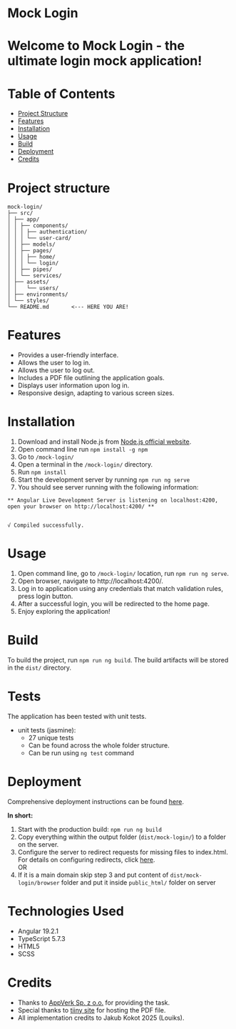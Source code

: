 # Mock Login

# Welcome to Mock Login - the ultimate login mock application!

# Table of Contents

- [Project Structure](#project-structure)
- [Features](#features)
- [Installation](#installation)
- [Usage](#usage)
- [Build](#build)
- [Deployment](#deployment)
- [Credits](#credits)

# Project structure

```
mock-login/
├── src/
│ ├── app/
│ │ ├── components/
│ │ │ ├── authentication/
│ │ │ └── user-card/
│ │ ├── models/
│ │ ├── pages/
│ │ │ ├── home/
│ │ │ └── login/
│ │ ├── pipes/
│ │ └── services/
│ ├── assets/
│ │   └── users/
│ ├── environments/
│ └── styles/
└── README.md       <--- HERE YOU ARE!
```

# Features

- Provides a user-friendly interface.
- Allows the user to log in.
- Allows the user to log out.
- Includes a PDF file outlining the application goals.
- Displays user information upon log in.
- Responsive design, adapting to various screen sizes.

# Installation

1. Download and install Node.js from [Node.js official website](https://nodejs.org).
2. Open command line run `npm install -g npm`
3. Go to `/mock-login/`
4. Open a terminal in the `/mock-login/` directory.
5. Run `npm install`
6. Start the development server by running `npm run ng serve`
7. You should see server running with the following information:

```
** Angular Live Development Server is listening on localhost:4200, open your browser on http://localhost:4200/ **


√ Compiled successfully.
```

# Usage

1. Open command line, go to `/mock-login/` location, run `npm run ng serve`.
2. Open browser, navigate to http://localhost:4200/.
3. Log in to application using any credentials that match validation rules, press login button.
4. After a successful login, you will be redirected to the home page.
5. Enjoy exploring the application!

# Build

To build the project, run `npm run ng build`. The build artifacts will be stored in the `dist/` directory.

# Tests

The application has been tested with unit tests.

- unit tests (jasmine):
    - 27 unique tests
    - Can be found across the whole folder structure.
    - Can be run using `ng test` command

# Deployment

Comprehensive deployment instructions can be
found [here](https://v17.angular.io/guide/deployment#basic-deployment-to-a-remote-server).

**In short:**

1. Start with the production build: `npm run ng build`
2. Copy everything within the output folder (`dist/mock-login/`) to a folder on the server.
3. Configure the server to redirect requests for missing files to index.html. For details on configuring redirects,
   click [here](https://v17.angular.io/guide/deployment#fallback).
   <br>OR
4. If it is a main domain skip step 3 and put content of `dist/mock-login/browser` folder and put it
   inside `public_html/`
   folder on server

# Technologies Used

- Angular 19.2.1
- TypeScript 5.7.3
- HTML5
- SCSS

# Credits

- Thanks to [AppVerk Sp. z o.o.](https://appverk.com/) for providing the task.<br>
- Special thanks to [tiiny site](https://tiiny.site/) for hosting the PDF file.<br>
- All implementation credits to Jakub Kokot 2025 (Louiks).